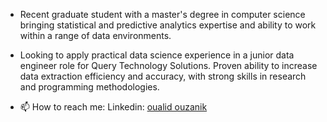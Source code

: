 - Recent graduate student with a master's degree in computer science bringing statistical and predictive analytics expertise and ability to work within a range of data environments.

- Looking to apply practical data science experience in a junior data engineer role for Query Technology Solutions. Proven ability to increase data extraction efficiency and accuracy, with strong skills in research and programming methodologies.
- 📫 How to reach me: Linkedin: [oualid ouzanik](https://www.linkedin.com/in/oualid-ouzanik/)
